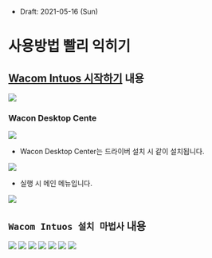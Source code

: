 * Draft: 2021-05-16 (Sun)

# 사용방법 빨리 익히기

## [Wacom Intuos 시작하기](https://www.wacom.com/ko-kr/getting-started/wacom-intuos) 내용

<img src='images/wacom_intuos-getting_started-how_to_use_it.png'>

### Wacon Desktop Cente
<img src='images/wacom_intuos-getting_started-wacom_desktop_center.png'>

* Wacon Desktop Center는 드라이버 설치 시 같이 설치됩니다.

<img src='images/wacom_intuos-getting_started-wacom_desktop_center-win10.png'>

* 실행 시 메인 메뉴입니다.

<img src='images/wacom_intuos-wacom_desktop_center-win10-main.png'>


## `Wacom Intuos 설치 마법사` 내용
<img src='images/watcom_intuos-installation_wizard-1.png'>

<img src='images/watcom_intuos-installation_wizard-2.png'>

<img src='images/watcom_intuos-installation_wizard-3.png'>

<img src='images/watcom_intuos-installation_wizard-4.png'>

<img src='images/watcom_intuos-installation_wizard-5.png'>

<img src='images/watcom_intuos-installation_wizard-6.png'>

<img src='images/watcom_intuos-installation_wizard-7.png'>
